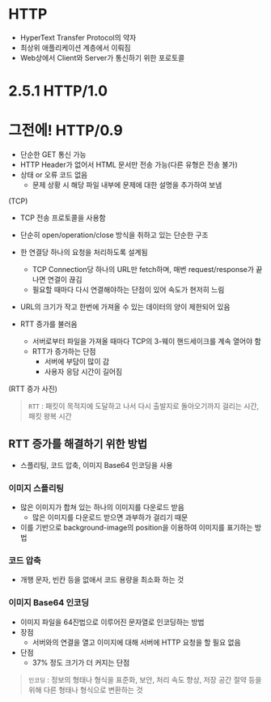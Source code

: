 # HTTP

- HyperText Transfer Protocol의 약자
- 최상위 애플리케이션 계층에서 이뤄짐
- Web상에서 Client와 Server가 통신하기 위한 포로토콜


# 2.5.1 HTTP/1.0


# 그전에! HTTP/0.9
- 단순한 GET 통신 가능
- HTTP Header가 없어서 HTML 문서만 전송 가능(다른 유형은 전송 불가)
- 상태 or 오류 코드 없음
    - 문제 상황 시 해당 파일 내부에 문제에 대한 설명을 추가하여 보냄


(TCP)



- TCP 전송 프로토콜을 사용함
- 단순히 open/operation/close 방식을 취하고 있는 단순한 구조
- 한 연결당 하나의 요청을 처리하도록 설계됨
    - TCP Connection당 하나의 URL만 fetch하며, 매번 request/response가 끝나면 연결이 끊김
    - 필요할 때마다 다시 연결해야하는 단점이 있어 속도가 현저히 느림
- URL의 크기가 작고 한번에 가져올 수 있는 데이터의 양이 제한되어 있음


- RTT 증가를 불러옴
    - 서버로부터 파일을 가져올 때마다 TCP의 3-웨이 핸드세이크를 계속 열어야 함
    - RTT가 증가하는 단점
        - 서버에 부담이 많이 감
        - 사용자 응담 시간이 길어짐


(RTT 증가 사진)


> `RTT` : 패킷이 목적지에 도달하고 나서 다시 출발지로 돌아오기까지 걸리는 시간, 패킷 왕복 시간


## RTT 증가를 해결하기 위한 방법

- 스플리팅, 코드 압축, 이미지 Base64 인코딩을 사용

### 이미지 스플리팅

- 많은 이미지가 합쳐 있는 하나의 이미지를 다운로드 받음
    - 많은 이미지를 다운로드 받으면 과부하가 걸리기 때문
- 이를 기반으로 background-image의 position을 이용하여 이미지를 표기하는 방법


### 코드 압축

- 개행 문자, 빈칸 등을 없애서 코드 용량을 최소화 하는 것

### 이미지 Base64 인코딩

- 이미지 파일을 64진법으로 이루어진 문자열로 인코딩하는 방법
- 장점
    - 서버와의 연결을 열고 이미지에 대해 서버에 HTTP 요청을 할 필요 없음
- 단점
    - 37% 정도 크기가 더 커지는 단점

> `인코딩` : 정보의 형태나 형식을 표준화, 보안, 처리 속도 향상, 저장 공간 절약 등을 위해 다른 형태나 형식으로 변환하는 것